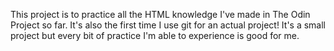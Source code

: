 This project is to practice all the HTML knowledge I've made in The Odin Project so far.
It's also the first time I use git for an actual project! It's a small project but every bit of 
practice I'm able to experience is good for me.
